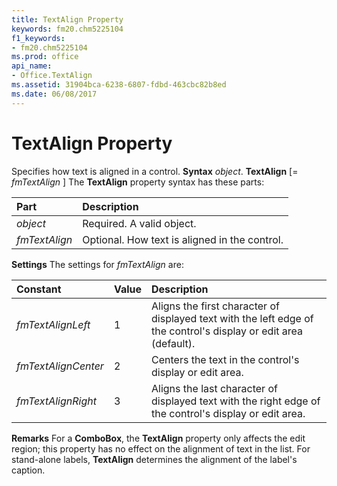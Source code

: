 ```yaml
---
title: TextAlign Property
keywords: fm20.chm5225104
f1_keywords:
- fm20.chm5225104
ms.prod: office
api_name:
- Office.TextAlign
ms.assetid: 31904bca-6238-6807-fdbd-463cbc82b8ed
ms.date: 06/08/2017
---
```



# TextAlign Property



Specifies how text is aligned in a control.
 **Syntax**
 _object_. **TextAlign** [= _fmTextAlign_ ]
The **TextAlign** property syntax has these parts:


|**Part**|**Description**|
|:-----|:-----|
| _object_|Required. A valid object.|
| _fmTextAlign_|Optional. How text is aligned in the control.|
 **Settings**
The settings for  _fmTextAlign_ are:


|**Constant**|**Value**|**Description**|
|:-----|:-----|:-----|
| _fmTextAlignLeft_|1|Aligns the first character of displayed text with the left edge of the control's display or edit area (default).|
| _fmTextAlignCenter_|2|Centers the text in the control's display or edit area.|
| _fmTextAlignRight_|3|Aligns the last character of displayed text with the right edge of the control's display or edit area.|
 **Remarks**
For a **ComboBox**, the **TextAlign** property only affects the edit region; this property has no effect on the alignment of text in the list. For stand-alone labels, **TextAlign** determines the alignment of the label's caption.

